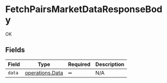 # FetchPairsMarketDataResponseBody

OK


## Fields

| Field                                                     | Type                                                      | Required                                                  | Description                                               |
| --------------------------------------------------------- | --------------------------------------------------------- | --------------------------------------------------------- | --------------------------------------------------------- |
| `data`                                                    | [operations.Data](../../../sdk/models/operations/data.md) | :heavy_minus_sign:                                        | N/A                                                       |